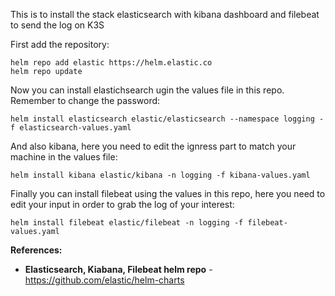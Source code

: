This is to install the stack elasticsearch with kibana dashboard and filebeat to send the log on K3S

First add the repository:
```
helm repo add elastic https://helm.elastic.co
helm repo update
```

Now you can install elastichsearch ugin the values file in this repo. Remember to change the password:
```
helm install elasticsearch elastic/elasticsearch --namespace logging -f elasticsearch-values.yaml
```

And also kibana, here you need to edit the ignress part to match your machine in the values file:
```
helm install kibana elastic/kibana -n logging -f kibana-values.yaml
```

Finally you can install filebeat using the values in this repo, here you need to edit your input in order to grab the log of your interest:
```
helm install filebeat elastic/filebeat -n logging -f filebeat-values.yaml
```

**References:**
* **Elasticsearch, Kiabana, Filebeat helm repo** - https://github.com/elastic/helm-charts
